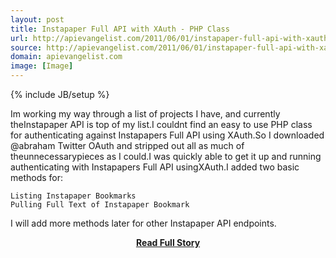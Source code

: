 ```yaml
---
layout: post
title: Instapaper Full API with XAuth - PHP Class
url: http://apievangelist.com/2011/06/01/instapaper-full-api-with-xauth-php-class/
source: http://apievangelist.com/2011/06/01/instapaper-full-api-with-xauth-php-class/
domain: apievangelist.com
image: [Image]
---
```

{% include JB/setup %}<p>Im working my way through a list of projects I have, and currently theInstapaper API is top of my list.I couldnt find an easy to use PHP class for authenticating against Instapapers Full API using XAuth.So I downloaded @abraham Twitter OAuth and stripped out all as much of theunnecessarypieces as I could.I was quickly able to get it up and running authenticating with Instapapers Full API usingXAuth.I added two basic methods for:

	Listing Instapaper Bookmarks
	Pulling Full Text of Instapaper Bookmark

I will add more methods later for other Instapaper API endpoints.</p>
<center><p><a href="http://apievangelist.com/2011/06/01/instapaper-full-api-with-xauth-php-class/" style='padding:25px; font-sze:18px; font-weight: bold;'>Read Full Story</a></p></center>
